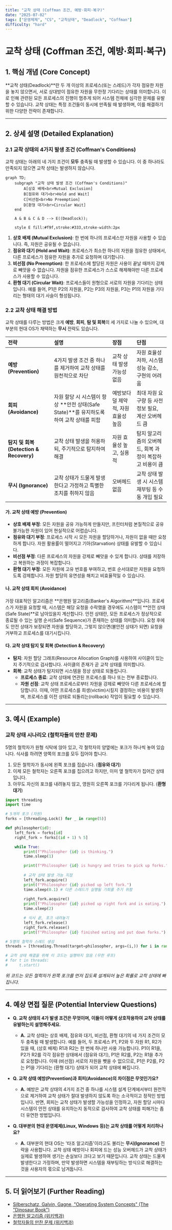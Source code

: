 ```yaml
---
title: "교착 상태 (Coffman 조건, 예방·회피·복구)"
date: "2025-07-02"
tags: ["운영체제", "CS", "교착상태", "Deadlock", "Coffman"]
difficulty: "hard"
---
```


# 교착 상태 (Coffman 조건, 예방·회피·복구)

## 1. 핵심 개념 (Core Concept)

**교착 상태(Deadlock)**란 두 개 이상의 프로세스(또는 스레드)가 각자 점유한 자원을 놓지 않으면서, 서로 상대방이 점유한 자원을 무한정 기다리는 상태를 의미합니다. 이로 인해 관련된 모든 프로세스의 진행이 멈추게 되어 시스템 전체에 심각한 문제를 유발할 수 있습니다. 교착 상태는 특정 조건들이 동시에 만족될 때 발생하며, 이를 해결하기 위한 다양한 전략이 존재합니다.

---

## 2. 상세 설명 (Detailed Explanation)

### 2.1 교착 상태의 4가지 발생 조건 (Coffman's Conditions)

교착 상태는 아래의 네 가지 조건이 **모두** 충족될 때 발생할 수 있습니다. 이 중 하나라도 만족되지 않으면 교착 상태는 발생하지 않습니다.

```mermaid
graph TD;
    subgraph "교착 상태 발생 조건 (Coffman's Conditions)"
        A[상호 배제<br>Mutual Exclusion]
        B[점유와 대기<br>Hold and Wait]
        C[비선점<br>No Preemption]
        D[환형 대기<br>Circular Wait]
    end

    A & B & C & D --> E((Deadlock));

    style E fill:#f9f,stroke:#333,stroke-width:2px
```

1.  **상호 배제 (Mutual Exclusion)**: 한 번에 하나의 프로세스만 자원을 사용할 수 있습니다. 즉, 자원은 공유될 수 없습니다.
2.  **점유와 대기 (Hold and Wait)**: 프로세스가 최소한 하나의 자원을 점유한 상태에서, 다른 프로세스가 점유한 자원을 추가로 요청하며 대기합니다.
3.  **비선점 (No Preemption)**: 한 프로세스에 할당된 자원은 사용이 끝날 때까지 강제로 빼앗을 수 없습니다. 자원을 점유한 프로세스가 스스로 해제해야만 다른 프로세스가 사용할 수 있습니다.
4.  **환형 대기 (Circular Wait)**: 프로세스들이 원형으로 서로의 자원을 기다리는 상태입니다. 예를 들어, P1은 P2의 자원을, P2는 P3의 자원을, P3는 P1의 자원을 기다리는 형태의 대기 사슬이 형성됩니다.

### 2.2 교착 상태 해결 방법

교착 상태를 다루는 방법은 크게 **예방**, **회피**, **탐   및 회복**의 세 가지로 나눌 수 있으며, 대부분의 현대 OS가 채택하는 **무시** 전략도 있습니다.

| 전략 | 설명 | 장점 | 단점 |
| :--- | :--- | :--- | :--- |
| **예방 (Prevention)** | 4가지 발생 조건 중 하나를 제거하여 교착 상태를 원천적으로 차단 | 교착 상태 발생 가능성 없음 | 자원 효율성 저하, 시스템 성능 감소, 구현의 어려움 |
| **회피 (Avoidance)** | 자원 할당 시 시스템이 항상 **안전 상태(Safe State)**를 유지하도록 하여 교착 상태를 피함 | 예방보다 덜 제약적, 자원 효율성 높음 | 최대 자원 요구량 등 사전 정보 필요, 계산 오버헤드 큼 |
| **탐지 및 회복 (Detection & Recovery)** | 교착 상태 발생을 허용하되, 주기적으로 탐지하여 해결 | 자원 효율성 높고, 실용적 | 탐지 알고리즘의 오버헤드, 회복 과정이 복잡하고 비용이 큼 |
| **무시 (Ignorance)** | 교착 상태가 드물게 발생한다고 가정하고 특별한 조치를 취하지 않음 | 오버헤드 없음 | 교착 상태 발생 시 시스템 재부팅 등 수동 개입 필요 |

#### 가. 교착 상태 예방 (Prevention)

*   **상호 배제 부정**: 모든 자원을 공유 가능하게 만들지만, 프린터처럼 본질적으로 공유 불가능한 자원이 있어 현실적으로 어렵습니다.
*   **점유와 대기 부정**: 프로세스 시작 시 모든 자원을 할당하거나, 자원이 없을 때만 요청하게 합니다. 자원 활용률이 떨어지고 기아(Starvation) 상태를 유발할 수 있습니다.
*   **비선점 부정**: 다른 프로세스의 자원을 강제로 빼앗을 수 있게 합니다. 상태를 저장하고 복원하는 과정이 복잡합니다.
*   **환형 대기 부정**: 모든 자원에 고유 번호를 부여하고, 번호 순서대로만 자원을 요청하도록 강제합니다. 자원 할당의 유연성을 해치고 비효율적일 수 있습니다.

#### 나. 교착 상태 회피 (Avoidance)

가장 대표적인 알고리즘은 **은행원 알고리즘(Banker's Algorithm)**입니다.
프로세스가 자원을 요청할 때, 시스템은 해당 요청을 수락했을 경우에도 시스템이 **안전 상태(Safe State)**로 남아있을지 계산합니다. 안전 상태란, 모든 프로세스가 정상적으로 종료될 수 있는 실행 순서(Safe Sequence)가 존재하는 상태를 의미합니다. 요청 후에도 안전 상태가 보장되면 자원을 할당하고, 그렇지 않으면(불안전 상태가 되면) 요청을 거부하고 프로세스를 대기시킵니다.

#### 다. 교착 상태 탐지 및 회복 (Detection & Recovery)

*   **탐지**: 자원 할당 그래프(Resource Allocation Graph)를 사용하여 사이클이 있는지 주기적으로 검사합니다. 사이클의 존재가 곧 교착 상태를 의미합니다.
*   **회복**: 교착 상태가 탐지되면 시스템을 정상 상태로 되돌립니다.
    *   **프로세스 종료**: 교착 상태에 연관된 프로세스를 하나 또는 전부 종료합니다.
    *   **자원 선점**: 교착 상태 프로세스로부터 자원을 강제로 빼앗아 다른 프로세스에 할당합니다. 이때, 어떤 프로세스를 희생(victim)시킬지 결정하는 비용이 발생하며, 프로세스를 이전 상태로 되돌리는(rollback) 작업이 필요할 수 있습니다.

---

## 3. 예시 (Example)

### 교착 상태 시나리오 (철학자들의 만찬 문제)

5명의 철학자가 원형 식탁에 앉아 있고, 각 철학자의 양옆에는 포크가 하나씩 놓여 있습니다. 식사를 하려면 양쪽의 포크를 모두 집어야 합니다.

1.  모든 철학자가 동시에 왼쪽 포크를 집습니다. (**점유와 대기**)
2.  이제 모든 철학자는 오른쪽 포크를 집으려고 하지만, 이미 옆 철학자가 집어간 상태입니다.
3.  아무도 자신의 포크를 내려놓지 않고, 영원히 오른쪽 포크를 기다리게 됩니다. (**환형 대기**)

```python
import threading
import time

# 5개의 포크 (자원)
forks = [threading.Lock() for _ in range(5)]

def philosopher(id):
    left_fork = forks[id]
    right_fork = forks[(id + 1) % 5]

    while True:
        print(f"Philosopher {id} is thinking.")
        time.sleep(1)

        print(f"Philosopher {id} is hungry and tries to pick up forks.")
        
        # 교착 상태 발생 가능 지점
        left_fork.acquire()
        print(f"Philosopher {id} picked up left fork.")
        time.sleep(0.1) # 다른 스레드가 실행될 기회를 주기 위함
        
        right_fork.acquire()
        print(f"Philosopher {id} picked up right fork and is eating.")
        time.sleep(2)

        # 식사 끝, 포크 내려놓기
        left_fork.release()
        right_fork.release()
        print(f"Philosopher {id} finished eating and put down forks.")

# 5명의 철학자 스레드 생성
threads = [threading.Thread(target=philosopher, args=(i,)) for i in range(5)]

# 교착 상태 해결을 위해 이 코드는 실행하지 않음 (무한 루프)
# for t in threads:
#     t.start()
```
*위 코드는 모든 철학자가 왼쪽 포크를 먼저 집도록 설계되어 높은 확률로 교착 상태에 빠집니다.*

---

## 4. 예상 면접 질문 (Potential Interview Questions)

*   **Q. 교착 상태의 4가   발생 조건은 무엇이며, 이들이 어떻게 상호작용하여 교착 상태를 유발하는지 설명해주세요.**
    *   **A.** 교착 상태는 상호 배제, 점유와 대기, 비선점, 환형 대기의 네 가지 조건이 모두 충족될 때 발생합니다. 예를 들어, 두 프로세스 P1, P2와 두 자원 R1, R2가 있을 때, (상호 배제) R1과 R2는 한 번에 하나만 사용 가능합니다. P1이 R1을, P2가 R2를 각각 점유한 상태에서 (점유와 대기), P1은 R2를, P2는 R1을 추가로 요청합니다. 이때 (비선점) 서로의 자원을 뺏을 수 없으므로, P1은 P2를, P2는 P1을 기다리는 (환형 대기) 상태가 되어 교착 상태에 빠집니다.

*   **Q. 교착 상태 예방(Prevention)과 회피(Avoidance)의 차이점은 무엇인가요?**
    *   **A.** 예방은 교착 상태의 4가지 조건 중 하나를 시스템 설계 단계에서부터 원천적으로 제거하여 교착 상태가 절대 발생하지 않도록 하는 소극적이고 정적인 방법입니다. 반면, 회피는 교착 상태가 발생할 가능성을 인정하고, 자원 할당 시마다 시스템이 안전 상태를 유지하는지 동적으로 검사하여 교착 상태를 피해가는 좀 더 유연한 방법입니다.

*   **Q. 대부분의 현대 운영체제(Linux, Windows 등)는 교착 상태를 어떻게 처리하나요?**
    *   **A.** 대부분의 현대 OS는 '타조 알고리즘'이라고도 불리는 **무시(Ignorance)** 전략을 사용합니다. 교착 상태 예방이나 회피에 드는 성능 오버헤드가 교착 상태가 실제로 발생하여 생기는 손실보다 크다고 보기 때문입니다. 교착 상태는 드물게 발생한다고 가정하며, 만약 발생하면 시스템을 재부팅하는 방식으로 해결하는 것을 사용자의 몫으로 남겨둡니다.

---

## 5. 더 읽어보기 (Further Reading)

*   [Silberschatz, Galvin, Gagne, "Operating System Concepts" (The "Dinosaur Book")](https://www.os-book.com/OS10/)
*   [은행원 알고리즘 (위키백과)](https://ko.wikipedia.org/wiki/%EC%9D%80%ED%96%89%EC%9B%90_%EC%95%8C%EA%B3%A0%EB%A6%AC%EC%A6%98)
*   [철학자들의 만찬 문제 (위키백과)](https://ko.wikipedia.org/wiki/%EC%B2%A0%ED%95%99%EC%9E%90%EB%93%A4%EC%9D%98_%EB%A7%8C%EC%B0%AC_%EB%AC%B8%EC%A0%9C)